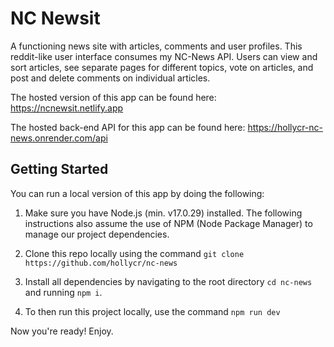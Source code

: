 # NC Newsit

A functioning news site with articles, comments and user profiles. This reddit-like user interface consumes my NC-News API. Users can view and sort articles, see separate pages for different topics, vote on articles, and post and delete comments on individual articles.

The hosted version of this app can be found here: https://ncnewsit.netlify.app

The hosted back-end API for this app can be found here: https://hollycr-nc-news.onrender.com/api

## Getting Started

You can run a local version of this app by doing the following:

1. Make sure you have Node.js (min. v17.0.29) installed. The following instructions also assume the use of NPM (Node Package Manager) to manage our project dependencies.

2. Clone this repo locally using the command `git clone https://github.com/hollycr/nc-news`

3. Install all dependencies by navigating to the root directory `cd nc-news` and running `npm i`.

4. To then run this project locally, use the command `npm run dev`

Now you're ready! Enjoy.
